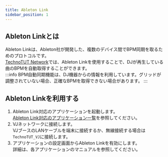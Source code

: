 ```yaml
---
title: Ableton Link
sidebar_position: 1
---
```

## Ableton Linkとは
Ableton Linkは、Ableton社が開発した、複数のデバイス間でBPM同期を取るためのプロトコルです。  
[TechnoTUT Network](/)では、Ableton Linkを使用することで、DJが再生している曲のBPMを自動取得することができます。  
:::info
BPM自動同期機能は、DJ機器からの情報を利用しています。グリッドが調整されていない場合、正確なBPMを取得できない場合があります。
:::

## Ableton Linkを利用する
1. Ableton Link対応のアプリケーションを起動します。  
   [Ableton Link対応のアプリケーション一覧](https://www.ableton.com/ja/link/products/)を参照してください。
2. VJネットワークに接続します。  
   VJブースのLANケーブルを端末に接続するか、無線接続する場合は`TechnoTUT_VJ`に接続します。  
3. アプリケーションの設定画面からAbleton Linkを有効にします。    
   詳細は、各アプリケーションのマニュアルを参照してください。